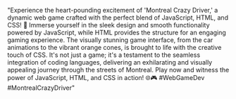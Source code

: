 "Experience the heart-pounding excitement of 'Montreal Crazy Driver,' a dynamic web game crafted with the perfect blend of JavaScript, HTML, and CSS! 🚀 Immerse yourself in the sleek design and smooth functionality powered by JavaScript, while HTML provides the structure for an engaging gaming experience. The visually stunning game interface, from the car animations to the vibrant orange cones, is brought to life with the creative touch of CSS. It's not just a game; it's a testament to the seamless integration of coding languages, delivering an exhilarating and visually appealing journey through the streets of Montreal. Play now and witness the power of JavaScript, HTML, and CSS in action! 🌐🎮 #WebGameDev #MontrealCrazyDriver"
